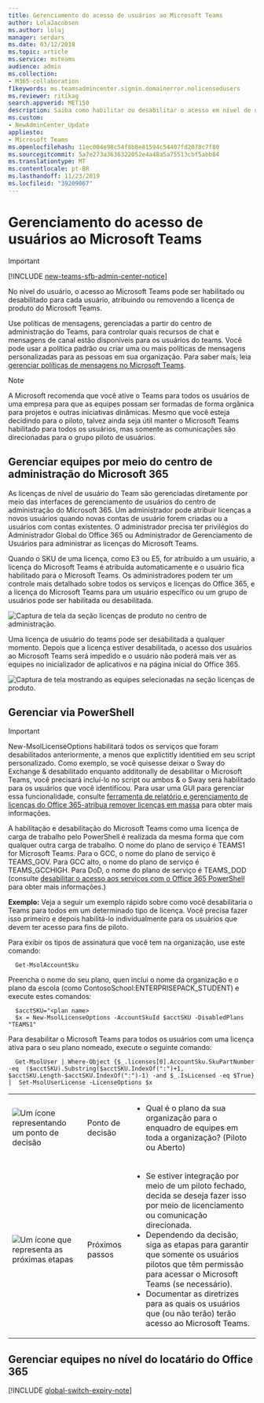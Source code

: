 ```yaml
---
title: Gerenciamento do acesso de usuários ao Microsoft Teams
author: LolaJacobsen
ms.author: lolaj
manager: serdars
ms.date: 03/12/2018
ms.topic: article
ms.service: msteams
audience: admin
ms.collection:
- M365-collaboration
f1keywords: ms.teamsadmincenter.signin.domainerror.nolicensedusers
ms.reviewer: ritikag
search.appverid: MET150
description: Saiba como habilitar ou desabilitar o acesso em nível de usuário na base por usuário.
ms.custom:
- NewAdminCenter_Update
appliesto:
- Microsoft Teams
ms.openlocfilehash: 11ec004e98c54f8b8e81594c54407fd2078c7f80
ms.sourcegitcommit: 5a7e273a3636322052e4a48a5a75513cbf5abb84
ms.translationtype: MT
ms.contentlocale: pt-BR
ms.lasthandoff: 11/23/2019
ms.locfileid: "39209067"
---
```

<a name="manage-user-access-to-microsoft-teams"></a>Gerenciamento do acesso de usuários ao Microsoft Teams
=====================================
> [!IMPORTANT]
> [!INCLUDE [new-teams-sfb-admin-center-notice](includes/new-teams-sfb-admin-center-notice.md)]

No nível do usuário, o acesso ao Microsoft Teams pode ser habilitado ou desabilitado para cada usuário, atribuindo ou removendo a licença de produto do Microsoft Teams.

Use políticas de mensagens, gerenciadas a partir do centro de administração do Teams, para controlar quais recursos de chat e mensagens de canal estão disponíveis para os usuários do teams. Você pode usar a política padrão ou criar uma ou mais políticas de mensagens personalizadas para as pessoas em sua organização. Para saber mais, leia [gerenciar políticas de mensagens no Microsoft Teams](messaging-policies-in-teams.md).

> [!NOTE]
>A Microsoft recomenda que você ative o Teams para todos os usuários de uma empresa para que as equipes possam ser formadas de forma orgânica para projetos e outras iniciativas dinâmicas. Mesmo que você esteja decidindo para o piloto, talvez ainda seja útil manter o Microsoft Teams habilitado para todos os usuários, mas somente as comunicações são direcionadas para o grupo piloto de usuários.

## <a name="manage-teams-through-the-microsoft-365-admin-center"></a>Gerenciar equipes por meio do centro de administração do Microsoft 365

As licenças de nível de usuário do Team são gerenciadas diretamente por meio das interfaces de gerenciamento de usuários do centro de administração do Microsoft 365. Um administrador pode atribuir licenças a novos usuários quando novas contas de usuário forem criadas ou a usuários com contas existentes. O administrador precisa ter privilégios do Administrador Global do Office 365 ou Administrador de Gerenciamento de Usuários para administrar as licenças do Microsoft Teams.

Quando o SKU de uma licença, como E3 ou E5, for atribuído a um usuário, a licença do Microsoft Teams é atribuída automaticamente e o usuário fica habilitado para o Microsoft Teams. Os administradores podem ter um controle mais detalhado sobre todos os serviços e licenças do Office 365, e a licença do Microsoft Teams para um usuário específico ou um grupo de usuários pode ser habilitada ou desabilitada.

![Captura de tela da seção licenças de produto no centro de administração.](media/Manage_user_access_to_Microsoft_Teams_image2.png) 

Uma licença de usuário do teams pode ser desabilitada a qualquer momento. Depois que a licença estiver desabilitada, o acesso dos usuários ao Microsoft Teams será impedido e o usuário não poderá mais ver as equipes no inicializador de aplicativos e na página inicial do Office 365.

![Captura de tela mostrando as equipes selecionadas na seção licenças de produto.](media/Manage_user_access_to_Microsoft_Teams_image4.png)

## <a name="manage-via-powershell"></a>Gerenciar via PowerShell

> [!IMPORTANT]
> New-MsolLicenseOptions habilitará todos os serviços que foram desabilitados anteriormente, a menos que explictitly identitied em seu script personalizado. Como exemplo, se você quisesse deixar o Sway do Exchange & desabilitado enquanto additonally de desabilitar o Microsoft Teams, você precisará incluí-lo no script ou ambos & o Sway será habilitado para os usuários que você identificou. Para usar uma GUI para gerenciar essa funcionalidade, consulte [ferramenta de relatório e gerenciamento de licenças do Office 365-atribua remover licenças em massa](https://gallery.technet.microsoft.com/Office365-License-cfd9489c) para obter mais informações.

A habilitação e desabilitação do Microsoft Teams como uma licença de carga de trabalho pelo PowerShell é realizada da mesma forma que com qualquer outra carga de trabalho. O nome do plano de serviço é TEAMS1 for Microsoft Teams. Para o GCC, o nome do plano de serviço é TEAMS_GOV. Para GCC alto, o nome do plano de serviço é TEAMS_GCCHIGH. Para DoD, o nome do plano de serviço é TEAMS_DOD (consulte [desabilitar o acesso aos serviços com o Office 365 PowerShell](https://docs.microsoft.com/office365/enterprise/powershell/disable-access-to-services-with-office-365-powershell) para obter mais informações.)

**Exemplo:** Veja a seguir um exemplo rápido sobre como você desabilitaria o Teams para todos em um determinado tipo de licença. Você precisa fazer isso primeiro e depois habilitá-lo individualmente para os usuários que devem ter acesso para fins de piloto.

Para exibir os tipos de assinatura que você tem na organização, use este comando:

      Get-MsolAccountSku

Preencha o nome do seu plano, quen inclui o nome da organização e o plano da escola (como ContosoSchool:ENTERPRISEPACK_STUDENT) e execute estes comandos:

      $acctSKU="<plan name>
      $x = New-MsolLicenseOptions -AccountSkuId $acctSKU -DisabledPlans "TEAMS1"
Para desabilitar o Microsoft Teams para todos os usuários com uma licença ativa para o seu plano nomeado, execute o seguinte comando:

      Get-MsolUser | Where-Object {$_.licenses[0].AccountSku.SkuPartNumber -eq  ($acctSKU).Substring($acctSKU.IndexOf(":")+1,  $acctSKU.Length-$acctSKU.IndexOf(":")-1) -and $_.IsLicensed -eq $True} |  Set-MsolUserLicense -LicenseOptions $x

| | | |
|---------|---------|---------|
|![Um ícone representando um ponto de decisão](media/Manage_user_access_to_Microsoft_Teams_image5.png)     |Ponto de decisão         |<ul><li>Qual é o plano da sua organização para o enquadro de equipes em toda a organização?  (Piloto ou Aberto)</li></ul>         |
|![Um ícone que representa as próximas etapas](media/Manage_user_access_to_Microsoft_Teams_image6.png)     |Próximos passos         |<ul><li>Se estiver integração por meio de um piloto fechado, decida se deseja fazer isso por meio de licenciamento ou comunicação direcionada.</li><li>Dependendo da decisão, siga as etapas para garantir que somente os usuários pilotos que têm permissão para acessar o Microsoft Teams (se necessário).</li><li>Documentar as diretrizes para as quais os usuários que (ou não terão) terão acesso ao Microsoft Teams.</li></ul>         |

## <a name="manage-teams-at-the-office-365-tenant-level"></a>Gerenciar equipes no nível do locatário do Office 365
[!INCLUDE [global-switch-expiry-note](includes/global-switch-expiry-note.md)]


